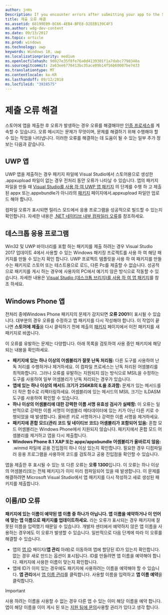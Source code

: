 ```yaml
---
author: jnHs
Description: If you encounter errors after submitting your app to the Store, you must resolve them in order to continue the certification process.
title: 제출 오류 해결
ms.assetid: 68199E09-0C66-4EB4-BFE8-D2EEB139C4F3
ms.author: wdg-dev-content
ms.date: 09/13/2017
ms.topic: article
ms.prod: windows
ms.technology: uwp
keywords: Windows 10, uwp
ms.localizationpriority: medium
ms.openlocfilehash: 9d027e35f8fe76a0d4139301f1a7dabc7798348a
ms.sourcegitcommit: 2a63ee6770413bc35ace09b14f56b60007be7433
ms.translationtype: MT
ms.contentlocale: ko-KR
ms.lasthandoff: 09/12/2018
ms.locfileid: "3928575"
---
```

# <a name="resolve-submission-errors"></a>제출 오류 해결

스토어에 앱을 제출한 후 오류가 발생하는 경우 오류를 해결해야만 [인증 프로세스](the-app-certification-process.md)를 계속할 수 있습니다. 오류 메시지는 문제가 무엇이며, 문제를 해결하기 위해 수행해야 할 수 있는 작업을 나타냅니다. 이러한 오류를 해결하는 데 도움이 될 수 있는 일부 추가 정보는 다음과 같습니다.

## <a name="uwp-apps"></a>UWP 앱

UWP 앱을 제출하는 경우 패키지 파일에 Visual Studio에서 스토어용으로 생성한 .appxupload 파일이 없는 경우 전처리 동안 오류가 나타날 수 있습니다. 앱의 패키지 파일을 만들 때 [Visual Studio를 사용 하 여 UWP 앱 패키지](../packaging/packaging-uwp-apps.md) 의 단계를 수행 하 고 제출 된 appx 또는.appxbundle가 아니라의 [패키지](upload-app-packages.md) 페이지에서.appxupload 파일만 업로드 해야 합니다.

컴파일 오류가 표시되면 릴리스 모드에서 응용 프로그램을 성공적으로 빌드할 수 있는지 확인합니다. 자세한 내용은 [.NET 네이티브 내부 컴파일러 오류](http://go.microsoft.com/fwlink/p/?LinkID=613098)를 참조하세요.

## <a name="desktop-application"></a>데스크톱 응용 프로그램

Win32 및 UWP 바이너리를 포함 하는 패키지를 제출 하려는 경우 Visual Studio 2017 업데이트 4에서 사용할 수 있는 Windows 패키징 프로젝트를 사용 하 여 해당 패키지를 만들 수 있는지 확인 합니다. UWP 프로젝트 템플릿을 사용 하 여 패키지를 만들 수는 패키지로 스토어 또는 테스트용으로 로드, 다른 Pc를 제출할 수 없습니다. 성공적으로 패키지를 게시 하는 경우에 사용자의 PC에서 예기치 않은 방식으로 작동할 수 있습니다. 자세한 내용은 [Visual Studio (데스크톱 브리지)를 사용 하 여 앱 패키지]( https://docs.microsoft.com/windows/uwp/porting/desktop-to-uwp-packaging-dot-net)를 참조 하세요.

## <a name="windows-phone-apps"></a>Windows Phone 앱

전처리 중에Windows Phone 패키지의 문제가 감지되면 **오류 2001**이 표시될 수 있습니다. 대부분의 경우 오류를 수정하고 앱 패키지를 다시 작성해야 합니다. 이 작업이 끝나면 **스토어에 제출**을 다시 클릭하기 전에 제출의 [패키지](upload-app-packages.md) 페이지에서 이전 패키지를 새 패키지로 바꿉니다.

이 오류를 유발하는 문제는 다양합니다. 아래 목록을 검토하여 사용 중인 패키지에 해당되는 내용을 확인하세요.

-   **패키지에 있는 하나 이상의 어셈블리가 잘못 난독 처리됨:** 다른 도구를 사용하여 난독 처리를 수행하거나 제거하세요. 이 컴파일 프로세스는 난독 처리된 어셈블리를 최적화합니다. 그러나 오류를 유발하는 지원되지 않는 방식으로 MSIL을 수정하는 도구를 사용하여 일부 어셈블리가 난독 처리되는 경우가 있습니다.
-   **앱에 있는 하나 이상의 메서드 크기가 256KB의 IL을 초과함:** 문제가 있는 메서드를 더 작은 함수로 리팩터링하세요. 어셈블리에 있는 메서드의 MSIL 크기는 ILDASM 도구를 사용하여 확인할 수 있습니다.
-   **하나 이상의 어셈블리에 대한 강력한 이름 서명 유효성 검사가 실패함:** 이 오류는 일반적으로 강력한 이름 서명이 어셈블리 메타데이터에 있는 키가 아닌 다른 키로 수행되었을 때 발생합니다. 올바른 키로 서명하거나 강력한 이름 서명을 제거하세요.
-   **패키지에 혼합 모드(관리 코드 및 네이티브 코드) 어셈블리가 포함되어 있음:** 혼합 모드 어셈블리는 Windows Phone에서 지원되지 않습니다. 패키지에서 혼합 모드 어셈블리를 제거하고 앱을 다시 제출합니다.
-   **Windows Phone 8.1 XAP 또는 appx/appxbundle 어셈블리가 올바르지 않음:** .winmd 파일에 공용 진입점이 하나 이상 있는지 확인합니다. 필요한 경우 디컴파일러 응용 프로그램을 사용하여 코드를 검토하고 공용 진입점을 확인할 수 있습니다.

앱을 제출한 후 표시될 수 있는 또 다른 오류는 **오류 1300**입니다. 이 오류는 하나 이상의 어셈블리(또는 전체 패키지)가 이미 미리 컴파일되어 있을 때 발생합니다. 이 문제를 해결하려면 Microsoft Visual Studio에서 앱 패키지를 다시 작성하고 새로 생성된 패키지를 제출합니다.

## <a name="nameidentity-errors"></a>이름/ID 오류

**패키지에 있는 이름이 예약된 앱 이름 중 하나가 아닙니다. 앱 이름을 예약하거나 이 언어에 맞는 앱 이름으로 패키지를 업데이트하세요.** 라는 오류가 표시되는 경우 패키지에 잘못된 이름을 입력했기 때문일 수 있습니다. 개발자 센터에서 예약하지 않은 앱 이름을 사용하는 경우에도 이 오류가 발생할 수 있습니다. 일반적으로 다음 단계에 따라 이 오류를 해결할 수 있습니다.

- 앱의 [앱 ID](view-app-identity-details.md) 페이지(**앱 관리** 아래)로 이동하여 앱에 할당된 ID가 있는지 확인합니다. 없는 경우 새로 만드는 옵션이 표시됩니다. ID를 만들려면 앱 이름을 예약해야 합니다. 패키지에 사용한 이름이 맞는지 확인합니다.
- 앱에 ID가 이미 있는 경우에도 패키지에 사용하려는 이름을 예약해야 할 수 있습니다. **앱 관리**에서 [앱 이름 관리](manage-app-names.md)를 클릭합니다. 사용할 이름을 입력하고 **앱 이름 예약**을 클릭합니다.

> [!IMPORTANT]
>  사용 하려는 이름을 사용할 수 없는 경우 다른 앱 수 있는 이미 해당 이름을 예약 합니다. 앱이 해당 이름을 이미 게시 된 또는 [지원 팀에 문의](https://go.microsoft.com/fwlink/p/?LinkId=331509)사용할 권리가 있다고 생각 합니다.  

 

 




